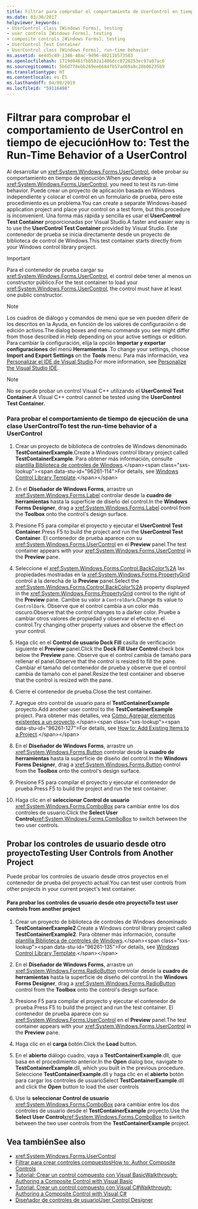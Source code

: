 ```yaml
---
title: Filtrar para comprobar el comportamiento de UserControl en tiempo de ejecución
ms.date: 03/30/2017
helpviewer_keywords:
- UserControl class [Windows Forms], testing
- user controls [Windows Forms], testing
- composite controls [Windows Forms], testing
- UserControl Test Container
- UserControl class [Windows Forms], run-time behavior
ms.assetid: 4e4d5c49-1346-40ac-9d96-40211b573583
ms.openlocfilehash: 1719d0461fbb582a1486dcc0726253ec97a07ac6
ms.sourcegitcommit: 5b6d778ebb269ee6684fb57ad69a8c28b06235b9
ms.translationtype: HT
ms.contentlocale: es-ES
ms.lasthandoff: 04/08/2019
ms.locfileid: "59116498"
---
```

# <a name="how-to-test-the-run-time-behavior-of-a-usercontrol"></a><span data-ttu-id="96261-102">Filtrar para comprobar el comportamiento de UserControl en tiempo de ejecución</span><span class="sxs-lookup"><span data-stu-id="96261-102">How to: Test the Run-Time Behavior of a UserControl</span></span>
<span data-ttu-id="96261-103">Al desarrollar un <xref:System.Windows.Forms.UserControl>, debe probar su comportamiento en tiempo de ejecución.</span><span class="sxs-lookup"><span data-stu-id="96261-103">When you develop a <xref:System.Windows.Forms.UserControl>, you need to test its run-time behavior.</span></span> <span data-ttu-id="96261-104">Puede crear un proyecto de aplicación basada en Windows independiente y colocar el control en un formulario de prueba, pero este procedimiento es un problema.</span><span class="sxs-lookup"><span data-stu-id="96261-104">You can create a separate Windows-based application project and place your control on a test form, but this procedure is inconvenient.</span></span> <span data-ttu-id="96261-105">Una forma más rápida y sencilla es usar el **UserControl Test Container** proporcionadas por Visual Studio.</span><span class="sxs-lookup"><span data-stu-id="96261-105">A faster and easier way is to use the **UserControl Test Container** provided by Visual Studio.</span></span> <span data-ttu-id="96261-106">Este contenedor de prueba se inicia directamente desde un proyecto de biblioteca de control de Windows.</span><span class="sxs-lookup"><span data-stu-id="96261-106">This test container starts directly from your Windows control library project.</span></span>  
  
> [!IMPORTANT]
>  <span data-ttu-id="96261-107">Para el contenedor de prueba cargar su <xref:System.Windows.Forms.UserControl>, el control debe tener al menos un constructor público.</span><span class="sxs-lookup"><span data-stu-id="96261-107">For the test container to load your <xref:System.Windows.Forms.UserControl>, the control must have at least one public constructor.</span></span>  
  
> [!NOTE]
>  <span data-ttu-id="96261-108">Los cuadros de diálogo y comandos de menú que se ven pueden diferir de los descritos en la Ayuda, en función de los valores de configuración o de edición activos.</span><span class="sxs-lookup"><span data-stu-id="96261-108">The dialog boxes and menu commands you see might differ from those described in Help depending on your active settings or edition.</span></span> <span data-ttu-id="96261-109">Para cambiar la configuración, elija la opción **Importar y exportar configuraciones** del menú **Herramientas** .</span><span class="sxs-lookup"><span data-stu-id="96261-109">To change your settings, choose **Import and Export Settings** on the **Tools** menu.</span></span> <span data-ttu-id="96261-110">Para más información, vea [Personalizar el IDE de Visual Studio](/visualstudio/ide/personalizing-the-visual-studio-ide).</span><span class="sxs-lookup"><span data-stu-id="96261-110">For more information, see [Personalize the Visual Studio IDE](/visualstudio/ide/personalizing-the-visual-studio-ide).</span></span>  
  
> [!NOTE]
>  <span data-ttu-id="96261-111">No se puede probar un control Visual C++ utilizando el **UserControl Test Container**.</span><span class="sxs-lookup"><span data-stu-id="96261-111">A Visual C++ control cannot be tested using the **UserControl Test Container**.</span></span>  
  
### <a name="to-test-the-run-time-behavior-of-a-usercontrol"></a><span data-ttu-id="96261-112">Para probar el comportamiento de tiempo de ejecución de una clase UserControl</span><span class="sxs-lookup"><span data-stu-id="96261-112">To test the run-time behavior of a UserControl</span></span>  
  
1.  <span data-ttu-id="96261-113">Crear un proyecto de biblioteca de controles de Windows denominado **TestContainerExample**.</span><span class="sxs-lookup"><span data-stu-id="96261-113">Create a Windows control library project called **TestContainerExample**.</span></span> <span data-ttu-id="96261-114">Para obtener más información, consulte [plantilla Biblioteca de controles de Windows](https://docs.microsoft.com/previous-versions/kxczf775(v=vs.100)).</span><span class="sxs-lookup"><span data-stu-id="96261-114">For details, see [Windows Control Library Template](https://docs.microsoft.com/previous-versions/kxczf775(v=vs.100)).</span></span>  
  
2.  <span data-ttu-id="96261-115">En el **Diseñador de Windows Forms**, arrastre un <xref:System.Windows.Forms.Label> controlar desde la **cuadro de herramientas** hasta la superficie de diseño del control.</span><span class="sxs-lookup"><span data-stu-id="96261-115">In the **Windows Forms Designer**, drag a <xref:System.Windows.Forms.Label> control from the **Toolbox** onto the control's design surface.</span></span>  
  
3.  <span data-ttu-id="96261-116">Presione F5 para compilar el proyecto y ejecutar el **UserControl Test Container**.</span><span class="sxs-lookup"><span data-stu-id="96261-116">Press F5 to build the project and run the **UserControl Test Container**.</span></span> <span data-ttu-id="96261-117">El contenedor de prueba aparece con su <xref:System.Windows.Forms.UserControl> en el **Preview** panel.</span><span class="sxs-lookup"><span data-stu-id="96261-117">The test container appears with your <xref:System.Windows.Forms.UserControl> in the **Preview** pane.</span></span>  
  
4.  <span data-ttu-id="96261-118">Seleccione el <xref:System.Windows.Forms.Control.BackColor%2A> las propiedades mostradas en la <xref:System.Windows.Forms.PropertyGrid> control a la derecha de la **Preview** panel.</span><span class="sxs-lookup"><span data-stu-id="96261-118">Select the <xref:System.Windows.Forms.Control.BackColor%2A> property displayed in the <xref:System.Windows.Forms.PropertyGrid> control to the right of the **Preview** pane.</span></span> <span data-ttu-id="96261-119">Cambie su valor a `ControlDark`.</span><span class="sxs-lookup"><span data-stu-id="96261-119">Change its value to `ControlDark`.</span></span> <span data-ttu-id="96261-120">Observe que el control cambia a un color más oscuro.</span><span class="sxs-lookup"><span data-stu-id="96261-120">Observe that the control changes to a darker color.</span></span> <span data-ttu-id="96261-121">Pruebe a cambiar otros valores de propiedad y observar el efecto en el control.</span><span class="sxs-lookup"><span data-stu-id="96261-121">Try changing other property values and observe the effect on your control.</span></span>  
  
5.  <span data-ttu-id="96261-122">Haga clic en el **Control de usuario Dock Fill** casilla de verificación siguiente el **Preview** panel.</span><span class="sxs-lookup"><span data-stu-id="96261-122">Click the **Dock Fill User Control** check box below the **Preview** pane.</span></span> <span data-ttu-id="96261-123">Observe que el control cambia de tamaño para rellenar el panel.</span><span class="sxs-lookup"><span data-stu-id="96261-123">Observe that the control is resized to fill the pane.</span></span> <span data-ttu-id="96261-124">Cambiar el tamaño del contenedor de prueba y observe que el control cambia de tamaño con el panel.</span><span class="sxs-lookup"><span data-stu-id="96261-124">Resize the test container and observe that the control is resized with the pane.</span></span>  
  
6.  <span data-ttu-id="96261-125">Cierre el contenedor de prueba.</span><span class="sxs-lookup"><span data-stu-id="96261-125">Close the test container.</span></span>  
  
7.  <span data-ttu-id="96261-126">Agregue otro control de usuario para el **TestContainerExample** proyecto.</span><span class="sxs-lookup"><span data-stu-id="96261-126">Add another user control to the **TestContainerExample** project.</span></span> <span data-ttu-id="96261-127">Para obtener más detalles, vea [Cómo: Agregar elementos existentes a un proyecto](https://docs.microsoft.com/previous-versions/visualstudio/visual-studio-2010/9f4t9t92(v=vs.100)).</span><span class="sxs-lookup"><span data-stu-id="96261-127">For details, see [How to: Add Existing Items to a Project](https://docs.microsoft.com/previous-versions/visualstudio/visual-studio-2010/9f4t9t92(v=vs.100)).</span></span>  
  
8.  <span data-ttu-id="96261-128">En el **Diseñador de Windows Forms**, arrastre un <xref:System.Windows.Forms.Button> controlar desde la **cuadro de herramientas** hasta la superficie de diseño del control.</span><span class="sxs-lookup"><span data-stu-id="96261-128">In the **Windows Forms Designer**, drag a <xref:System.Windows.Forms.Button> control from the **Toolbox** onto the control's design surface.</span></span>  
  
9. <span data-ttu-id="96261-129">Presione F5 para compilar el proyecto y ejecutar el contenedor de prueba.</span><span class="sxs-lookup"><span data-stu-id="96261-129">Press F5 to build the project and run the test container.</span></span>  
  
10. <span data-ttu-id="96261-130">Haga clic en el **seleccionar Control de usuario** <xref:System.Windows.Forms.ComboBox> para cambiar entre los dos controles de usuario.</span><span class="sxs-lookup"><span data-stu-id="96261-130">Click the **Select User Control**<xref:System.Windows.Forms.ComboBox> to switch between the two user controls.</span></span>  
  
## <a name="testing-user-controls-from-another-project"></a><span data-ttu-id="96261-131">Probar los controles de usuario desde otro proyecto</span><span class="sxs-lookup"><span data-stu-id="96261-131">Testing User Controls from Another Project</span></span>  
 <span data-ttu-id="96261-132">Puede probar los controles de usuario desde otros proyectos en el contenedor de prueba del proyecto actual.</span><span class="sxs-lookup"><span data-stu-id="96261-132">You can test user controls from other projects in your current project's test container.</span></span>  
  
#### <a name="to-test-user-controls-from-another-project"></a><span data-ttu-id="96261-133">Para probar los controles de usuario desde otro proyecto</span><span class="sxs-lookup"><span data-stu-id="96261-133">To test user controls from another project</span></span>  
  
1.  <span data-ttu-id="96261-134">Crear un proyecto de biblioteca de controles de Windows denominado **TestContainerExample2**.</span><span class="sxs-lookup"><span data-stu-id="96261-134">Create a Windows control library project called **TestContainerExample2**.</span></span> <span data-ttu-id="96261-135">Para obtener más información, consulte [plantilla Biblioteca de controles de Windows](https://docs.microsoft.com/previous-versions/kxczf775(v=vs.100)).</span><span class="sxs-lookup"><span data-stu-id="96261-135">For details, see [Windows Control Library Template](https://docs.microsoft.com/previous-versions/kxczf775(v=vs.100)).</span></span>  
  
2.  <span data-ttu-id="96261-136">En el **Diseñador de Windows Forms**, arrastre un <xref:System.Windows.Forms.RadioButton> controlar desde la **cuadro de herramientas** hasta la superficie de diseño del control.</span><span class="sxs-lookup"><span data-stu-id="96261-136">In the **Windows Forms Designer**, drag a <xref:System.Windows.Forms.RadioButton> control from the **Toolbox** onto the control's design surface.</span></span>  
  
3.  <span data-ttu-id="96261-137">Presione F5 para compilar el proyecto y ejecutar el contenedor de prueba.</span><span class="sxs-lookup"><span data-stu-id="96261-137">Press F5 to build the project and run the test container.</span></span> <span data-ttu-id="96261-138">El contenedor de prueba aparece con su <xref:System.Windows.Forms.UserControl> en el **Preview** panel.</span><span class="sxs-lookup"><span data-stu-id="96261-138">The test container appears with your <xref:System.Windows.Forms.UserControl> in the **Preview** pane.</span></span>  
  
4.  <span data-ttu-id="96261-139">Haga clic en el **carga** botón.</span><span class="sxs-lookup"><span data-stu-id="96261-139">Click the **Load** button.</span></span>  
  
5.  <span data-ttu-id="96261-140">En el **abierto** diálogo cuadro, vaya a **TestContainerExample**.dll, que basa en el procedimiento anterior.</span><span class="sxs-lookup"><span data-stu-id="96261-140">In the **Open** dialog box, navigate to **TestContainerExample**.dll, which you built in the previous procedure.</span></span> <span data-ttu-id="96261-141">Seleccione **TestContainerExample**.dll y haga clic en el **abierto** botón para cargar los controles de usuario</span><span class="sxs-lookup"><span data-stu-id="96261-141">Select **TestContainerExample**.dll and click the **Open** button to load the user controls</span></span>  
  
6.  <span data-ttu-id="96261-142">Use la **seleccionar Control de usuario** <xref:System.Windows.Forms.ComboBox> para cambiar entre los dos controles de usuario desde el **TestContainerExample** proyecto.</span><span class="sxs-lookup"><span data-stu-id="96261-142">Use the **Select User Control**<xref:System.Windows.Forms.ComboBox> to switch between the two user controls from the **TestContainerExample** project.</span></span>  
  
## <a name="see-also"></a><span data-ttu-id="96261-143">Vea también</span><span class="sxs-lookup"><span data-stu-id="96261-143">See also</span></span>

- <xref:System.Windows.Forms.UserControl>
- [<span data-ttu-id="96261-144">Filtrar para crear controles compuestos</span><span class="sxs-lookup"><span data-stu-id="96261-144">How to: Author Composite Controls</span></span>](how-to-author-composite-controls.md)
- [<span data-ttu-id="96261-145">Tutorial: Crear un control compuesto con Visual Basic</span><span class="sxs-lookup"><span data-stu-id="96261-145">Walkthrough: Authoring a Composite Control with Visual Basic</span></span>](walkthrough-authoring-a-composite-control-with-visual-basic.md)
- [<span data-ttu-id="96261-146">Tutorial: Crear un control compuesto con Visual C#</span><span class="sxs-lookup"><span data-stu-id="96261-146">Walkthrough: Authoring a Composite Control with Visual C#</span></span>](walkthrough-authoring-a-composite-control-with-visual-csharp.md)
- [<span data-ttu-id="96261-147">Diseñador de controles de usuario</span><span class="sxs-lookup"><span data-stu-id="96261-147">User Control Designer</span></span>](https://docs.microsoft.com/previous-versions/visualstudio/visual-studio-2010/183c3hth(v=vs.100))
